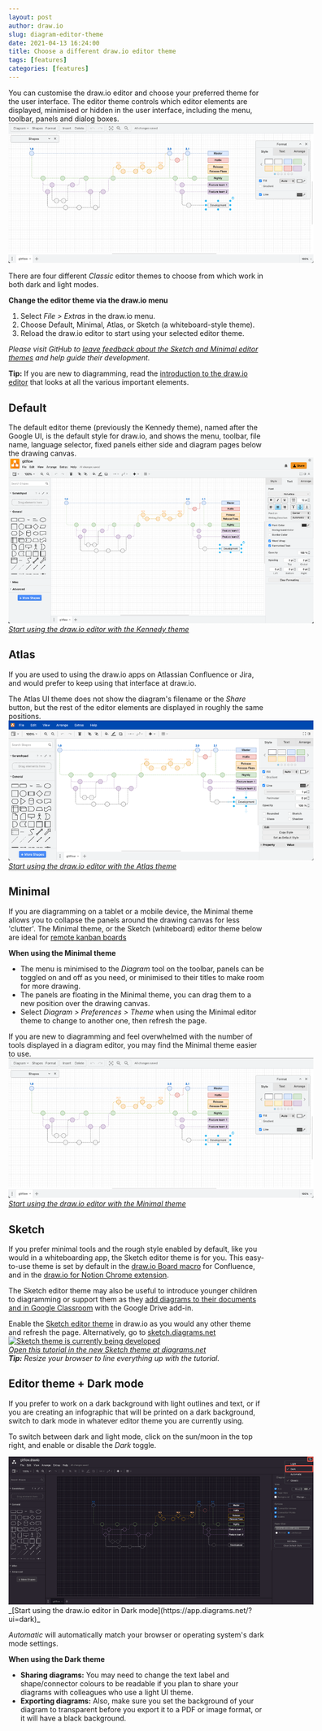 ```yaml
---
layout: post
author: draw.io
slug: diagram-editor-theme
date: 2021-04-13 16:24:00
title: Choose a different draw.io editor theme
tags: [features]
categories: [features]
---
```


You can customise the draw.io editor and choose your preferred theme for the user interface. The editor theme controls which editor elements are displayed, minimised or hidden in the user interface, including the menu, toolbar, panels and dialog boxes.
<br /><img src="/assets/img/blog/theme-minimal.png" style="width=100%;max-width:600px;height:auto;" alt="Choose your favourite UI theme in draw.io from Kennedy, Atlas, Dark, Minimal and Sketch">

There are four different _Classic_ editor themes to choose from which work in both dark and light modes.

**Change the editor theme via the draw.io menu**

1. Select _File > Extras_ in the draw.io menu. 
2. Choose Default, Minimal, Atlas, or Sketch (a whiteboard-style theme).
3. Reload the draw.io editor to start using your selected editor theme. 

_Please visit GitHub to [leave feedback about the Sketch and Minimal editor themes](https://github.com/jgraph/drawio/discussions/1924) and help guide their development._

**Tip:** If you are new to diagramming, read the [introduction to the draw.io editor](/doc/getting-started-editor.html) that looks at all the various important elements.

## Default 

The default editor theme (previously the Kennedy theme), named after the Google UI, is the default style for draw.io, and shows the menu, toolbar, file name, language selector, fixed panels either side and diagram pages below the drawing canvas.
<br /><img src="/assets/img/blog/theme-kennedy.png" style="width=100%;max-width:600px;height:auto;" alt="Choose your favourite UI theme in draw.io from Kennedy, Atlas, Dark, Minimal and Sketch">
<br />_[Start using the draw.io editor with the Kennedy theme](https://app.diagrams.net/?ui=kennedy)_

## Atlas

If you are used to using the draw.io apps on Atlassian Confluence or Jira, and would prefer to keep using that interface at draw.io. 

The Atlas UI theme does not show the diagram's filename or the _Share_ button, but the rest of the editor elements are displayed in roughly the same positions. 
<br /><img src="/assets/img/blog/theme-atlas.png" style="width=100%;max-width:600px;height:auto;" alt="Choose your favourite UI theme in draw.io from Kennedy, Atlas, Dark, Minimal and Sketch">
<br />_[Start using the draw.io editor with the Atlas theme](https://app.diagrams.net/?ui=atlas)_

## Minimal 

If you are diagramming on a tablet or a mobile device, the Minimal theme allows you to collapse the panels around the drawing canvas for less 'clutter'. The Minimal theme, or the Sketch (whiteboard) editor theme below are ideal for [remote kanban boards](/blog/kanban-boards.html)

**When using the Minimal theme**
* The menu is minimised to the _Diagram_ tool on the toolbar, panels can be toggled on and off as you need, or minimised to their titles to make room for more drawing. 
* The panels are floating in the Minimal theme, you can drag them to a new position over the drawing canvas.
* Select _Diagram > Preferences > Theme_ when using the Minimal editor theme to change to another one, then refresh the page.

If you are new to diagramming and feel overwhelmed with the number of tools displayed in a diagram editor, you may find the Minimal theme easier to use.
<br /><img src="/assets/img/blog/theme-minimal.png" style="width=100%;max-width:600px;height:auto;" alt="Choose your favourite UI theme in draw.io from Kennedy, Atlas, Dark, Minimal and Sketch">
<br />_[Start using the draw.io editor with the Minimal theme](https://app.diagrams.net/?ui=min)_

## Sketch 

If you prefer minimal tools and the rough style enabled by default, like you would in a whiteboarding app, the Sketch editor theme is for you. This easy-to-use theme is set by default in the [draw.io Board macro](/blog/drawio-board-macro.html) for Confluence, and in the [draw.io for Notion Chrome extension](/blog/store-diagrams-notion.html).

The Sketch editor theme may also be useful to introduce younger children to diagramming or support them as they [add diagrams to their documents and in Google Classroom](/blog/google-classroom-diagrams.html) with the Google Drive add-in.

Enable the [Sketch editor theme](/blog/sketch-online-whiteboard.html) in draw.io as you would any other theme and refresh the page. Alternatively, go to [sketch.diagrams.net](http://sketch.diagrams.net)
<br />[<img src="/assets/img/blog/sketch-theme-tutorial.png" style="width=100%;max-width:600px;height:auto;" alt="Sketch theme is currently being developed">](https://app.diagrams.net/?splash=0&ui=sketch&title=#Uhttps%3A%2F%2Fraw.githubusercontent.com%2Fjgraph%2Fdrawio-diagrams%2Fdev%2Fblog%2Fboard-visual-tutorial.drawio)
<br />_[Open this tutorial in the new Sketch theme at diagrams.net](https://app.diagrams.net/?splash=0&ui=sketch&title=#Uhttps%3A%2F%2Fraw.githubusercontent.com%2Fjgraph%2Fdrawio-diagrams%2Fdev%2Fblog%2Fboard-visual-tutorial.drawio)_
<br />_**Tip:** Resize your browser to line everything up with the tutorial._

## Editor theme + Dark mode

If you prefer to work on a dark background with light outlines and text, or if you are creating an infographic that will be printed on a dark background, switch to dark mode in whatever editor theme you are currently using. 

To switch between dark and light mode, click on the sun/moon in the top right, and enable or disable the _Dark_ toggle. 

<img src="/assets/img/blog/dark-mode-switch.png" style="width=100%;max-width:600px;height:auto;" alt="Dark mode works with all editor themes in draw.io including Default, Atlas, Minimal and Sketch">
<br />_[Start using the draw.io editor in Dark mode](https://app.diagrams.net/?ui=dark)_

_Automatic_ will automatically match your browser or operating system's dark mode settings.

**When using the Dark theme**
* **Sharing diagrams:** You may need to change the text label and shape/connector colours to be readable if you plan to share your diagrams with colleagues who use a light UI theme. 
* **Exporting diagrams:** Also, make sure you set the background of your diagram to transparent before you export it to a PDF or image format, or it will have a black background.